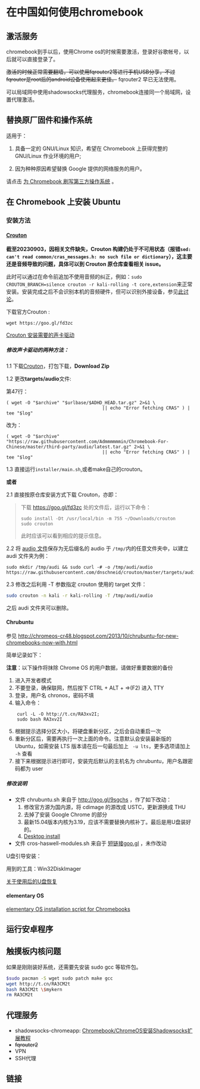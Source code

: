 # 在中国如何使用chromebook
## 激活服务

chromebook到手以后，使用Chrome os的时候需要激活，登录好谷歌帐号，以后就可以直接登录了。

~~激活的时候正常需要翻墙，可以使用fqrouter2等进行手机USB分享，不过fqrouter是root后的android设备使用起来更佳。~~ fqrouter2 早已无法使用。

可以局域网中使用shadowsocks代理服务，chromebook连接同一个局域网，设置代理激活。


## 替换原厂固件和操作系统

适用于：

1. 具备一定的 GNU/Linux 知识，希望在 Chromebook 上获得完整的 GNU/Linux 作业环境的用户;

2. 因为种种原因希望替换 Google 提供的网络服务的用户。

请点击 [为 Chromebook 刷写第三方操作系统](linux-on-seabios-and-coreboot.md) 。

## 在 Chromebook 上安装 Ubuntu

### 安装方法


#### [Crouton](https://github.com/dnschneid/crouton)

**截至20230903，因相关文件缺失，Crouton 构建仍处于不可用状态（报错```sed: can't read common/cras_messages.h: no such file or dictionary```），这主要还是音频导致的问题，具体可以到 Crouton 原仓库查看相关 issue。**

此时可以通过在命令前追加不使用音频的纠正，例如：```sudo CROUTON_BRANCH=silence crouton -r kali-rolling -t core,extension```来正常安装。安装完成之后不会识别本机的音频硬件，但可以识别外接设备，参见[此讨论](https://github.com/dnschneid/crouton/discussions/4969)。

下载官方Crouton :

```wget https://goo.gl/fd3zc```

[Crouton 安装需要的声卡驱动](https://raw.githubusercontent.com/Admmmmmmin/Chromebook-For-Chinese/master/third-party/audio/latest.tar.gz)

##### 修改声卡驱动的两种方法：

1.1 下载[Crouton](https://github.com/dnschneid/crouton)，打包下载，**Download Zip**

1.2 更改**targets/audio**文件:

第47行：

```
( wget -O "$archive" "$urlbase/$ADHD_HEAD.tar.gz" 2>&1 \
                                    || echo "Error fetching CRAS" ) | tee "$log"
```

改为：

```
( wget -O "$archive" "https://raw.githubusercontent.com/Admmmmmmin/Chromebook-For-Chinese/master/third-party/audio/latest.tar.gz" 2>&1 \
                                    || echo "Error fetching CRAS" ) | tee "$log"

```

1.3 直接运行```installer/main.sh```,或者make自己的crouton。

**或者**

2.1 直接按原仓库安装方式下载 Crouton，亦即：
  > 下载 https://goo.gl/fd3zc 处的文件后，运行以下命令：
  > ```
  > sudo install -Dt /usr/local/bin -m 755 ~/Downloads/crouton
  > sudo crouton
  > ```
  > 此时应该可以看到相应的提示信息。

2.2 将 [audio 文件](https://github.com/dnschneid/crouton/raw/master/targets/audio)保存为无后缀名的 audio 于 ```/tmp/```内的任意文件夹中，以建立 audi 文件夹为例：
```
sudo mkdir /tmp/audi && sudo curl -# -o /tmp/audi/audio https://raw.githubusercontent.com/dnschneid/crouton/master/targets/audio
```

2.3 修改之后利用 -T 参数指定 crouton 使用的 target 文件：
```bash
sudo crouton -n kali -r kali-rolling -T /tmp/audi/audio
```
之后 audi 文件夹可以删除。

#### Chrubuntu

参见 http://chromeos-cr48.blogspot.com/2013/10/chrubuntu-for-new-chromebooks-now-with.html

简单记录如下：

**注意**：以下操作将抹除 Chrome OS 的用户数据，请做好重要数据的备份

1. 进入开发者模式
2. 不要登录，确保联网，然后按下 CTRL + ALT + =>(F2) 进入 TTY
3. 登录，用户名 chronos，密码不填
4. 输入命令：

```
	curl -L -O http://t.cn/RA3xv2I; 
	sudo bash RA3xv2I
```

5. 根据提示选择分区大小，将硬盘重新分区，之后会自动重启一次
6. 重新分区后，需要再执行一次上面的命令。注意默认会安装最新版的 Ubuntu，如需安装 LTS 版本请在后一句最后加上 ` -u lts`，更多选项请加上 ` -h` 查看
7. 接下来根据提示进行即可，安装完后默认的主机名为 chrubuntu，用户名跟密码都为 user

##### 修改说明

- 文件 chrubuntu.sh 来自于 http://goo.gl/9sgchs ，作了如下改动：
  1. 修改官方源为国内源，将 cdimage 的源改成 USTC，更新源换成 THU
  2. 去掉了安装 Google Chrome 的部分
  3. 最新15.04版本内核为3.19，应该不需要替换内核补丁。最后是用U盘装好的。
  4. [Desktop install](https://github.com/karlssonjohan/ubuntu-on-chromebook)
- 文件 cros-haswell-modules.sh 来自于 [短链接goo.gl](http://goo.gl/kz917j) ，未作改动

U盘引导安装：

用到的工具：Win32DiskImager

[关于使用后的U盘恢复](http://blog.csdn.net/u011538446/article/details/11590825)

#### elementary OS

[elementary OS installation script for Chromebooks](https://github.com/Setsuna666/elementaryos-chromebook)

## 运行安卓程序

## 触摸板内核问题
如果是刚刚装好系统，还需要先安装 sudo gcc 等软件包。

```bash
$sudo pacman -S wget sudo patch make gcc
wget http://t.cn/RA3CM2t
bash RA3CM2t \$mykern
rm RA3CM2t
```

## 代理服务

+ shadowsocks-chromeapp: [Chromebook/ChromeOS安装Shadowsocks扩展教程](https://www.dogfight360.com/blog/?p=250)
+ ~~fqrouter2~~
+ VPN
+ SSH代理

## 链接
